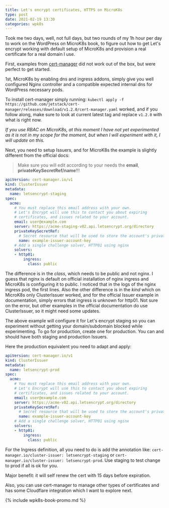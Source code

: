 ```yaml
---
title: Let's encrypt certificates, HTTPS on MicroK8s
type: post
date: 2021-02-19 13:30
categories: wpk8s
---
```


Took me two days, well, not full days, but two rounds of my 1h hour per
day to work on the WordPress on MicroK8s book, to figure out how to get
Let's encrypt working with default setup of MicroK8s and provision a real
certificate for a real domain I use.

First, examples from [cert-manager](https://cert-manager.io/docs/) did not
work out of the box, but were perfect to get started.

1st, MicroK8s by enabling dns and ingress addons, simply give you well
configured Nginx controller and a compatible expected internal dns for
WordPress necessary pods.

To install cert-manager simply running:
`kubectl apply -f https://github.com/jetstack/cert-manager/releases/download/v1.2.0/cert-manager.yaml`
worked, and if you follow along, make sure to look at current latest tag and replace `v1.2.0` with what is right now.

*If you use RBAC on MicroK8s, at this moment I have not yet experimented as
it is not in my scope for the moment, but when I will experiment with it, I
will update on this.*

Next, you need to setup Issuers, and for MicroK8s the example is slightly
different from the official docs:

> Make sure you will edit according to your needs the **email**,
> **privateKeySecretRef/name**!!!

```yaml
apiVersion: cert-manager.io/v1
kind: ClusterIssuer
metadata:
  name: letsencrypt-staging
spec:
  acme:
    # You must replace this email address with your own.
    # Let's Encrypt will use this to contact you about expiring
    # certificates, and issues related to your account.
    email: user@example.com
    server: https://acme-staging-v02.api.letsencrypt.org/directory
    privateKeySecretRef:
      # Secret resource that will be used to store the account's private key.
      name: example-issuer-account-key
    # Add a single challenge solver, HTTP01 using nginx
    solvers:
    - http01:
        ingress:
          class: public
```

The difference is in the *class*, which needs to be public and not nginx. I
guess that nginx is default on official installation of nginx ingress and
MicroK8s is configuring it to public. I noticed that in the logs of
the nginx ingress pod, the first lines. Also the other difference is in
the *kind* which on MicroK8s only ClusterIssuer worked, and for the official
Issuer example in documentation, simply errors that ingress is unknown for http01.
Not sure on the error, but other examples in the official documentation
do use ClusterIssuer, so it might need some updates.

The above example will configure it for Let's encrypt staging so you can
experiment without getting your domain/subdomain blocked while experimenting.
To go for production, create one for production. You can and should have
both staging and production Issuers.

Here the production equivalent you need to adapt and apply:

```yaml
apiVersion: cert-manager.io/v1
kind: ClusterIssuer
metadata:
  name: letsencrypt-prod
spec:
  acme:
    # You must replace this email address with your own.
    # Let's Encrypt will use this to contact you about expiring
    # certificates, and issues related to your account.
    email: user@example.com
    server: https://acme-v02.api.letsencrypt.org/directory
    privateKeySecretRef:
      # Secret resource that will be used to store the account's private key.
      name: example-issuer-account-key
    # Add a single challenge solver, HTTP01 using nginx
    solvers:
    - http01:
        ingress:
          class: public
```

For the Ingress definition, all you need to do is add the annotation like:
`cert-manager.io/cluster-issuer: letsencrypt-staging` or
`cert-manager.io/cluster-issuer: letsencrypt-prod`. Use staging to test
change to prod if all is ok for you.

Major benefit: it will self renew the cert with 15 days before expiration.

Also, you can use cert-manager to manage other types of certificates and
has some Cloudflare integration which I want to explore next.

{% include wpk8s-book-promo.md %}
